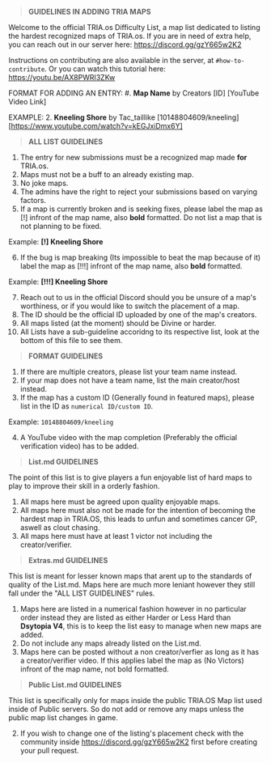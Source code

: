 > **GUIDELINES IN ADDING TRIA MAPS**

Welcome to the official TRIA.os Difficulty List, a map list dedicated 
to listing the hardest recognized maps of TRIA.os. If you are in need
of extra help, you can reach out in our server here:
https://discord.gg/gzY665w2K2

Instructions on contributing are also available in the server, at `#how-to-contribute`.
Or you can watch this tutorial here:  https://youtu.be/AX8PWRI3ZKw

FORMAT FOR ADDING AN ENTRY:
#. **Map Name** by Creators [ID] [YouTube Video Link]

EXAMPLE:
2. **Kneeling Shore** by Tac_taillike [10148804609/kneeling] [https://www.youtube.com/watch?v=kEGJxiDmx6Y]


> **ALL LIST GUIDELINES**
1. The entry for new submissions must be a recognized map made **for** TRIA.os.
2. Maps must not be a buff to an already existing map.
3. No joke maps.
4. The admins have the right to reject your submissions based on varying factors.
5. If a map is currently broken and is seeking fixes, please label the map as [!] infront of the map name, also **bold** formatted. Do not list a map that is not planning to be fixed.

Example: **[!] Kneeling Shore**

6. If the bug is map breaking (Its impossible to beat the map because of it) label the map as [!!!] infront of the map name, also **bold** formatted.

Example: **[!!!] Kneeling Shore**

7. Reach out to us in the official Discord should you be unsure of a map's worthiness, or if you would like to switch the placement of a map.
8. The ID should be the official ID uploaded by one of the map's creators.
9. All maps listed (at the moment) should be Divine or harder.
10. All Lists have a sub-guideline accoridng to its respective list, look at the bottom of this file to see them.

> **FORMAT GUIDELINES**
1. If there are multiple creators, please list your team name instead.
2. If your map does not have a team name, list the main creator/host instead.
3. If the map has a custom ID (Generally found in featured maps), please list in the ID as `numerical ID/custom ID`. 

Example: `10148804609/kneeling`

4. A YouTube video with the map completion (Preferably the official verification video) has to be added.


> **List.md GUIDELINES**

The point of this list is to give players a fun enjoyable list of hard maps to play to improve their skill in a orderly fashion.

1. All maps here must be agreed upon quality enjoyable maps.
2. All maps here must also not be made for the intention of becoming the hardest map in TRIA.OS, this leads to unfun and sometimes cancer GP, aswell as clout chasing.
3. All maps here must have at least 1 victor not including the creator/verifier.

> **Extras.md GUIDELINES**

This list is meant for lesser known maps that arent up to the standards of quality of the List.md. Maps here are much more leniant however they still fall under the "ALL LIST GUIDELINES" rules.

1. Maps here are listed in a numerical fashion however in no particular order instead they are listed as either Harder or Less Hard than **Dsytopia V4**, this is to keep the list easy to manage when new maps are added.
2. Do not include any maps already listed on the List.md.
3. Maps here can be posted without a non creator/verfier as long as it has a creator/verifier video. If this applies label the map as (No Victors) infront of the map name, not bold formatted.

> **Public List.md GUIDELINES**

This list is specifically only for maps inside the public TRIA.OS Map list used inside of Public servers. So do not add or remove any maps unless the public map list changes in game.

2. If you wish to change one of the listing's placement check with the community inside https://discord.gg/gzY665w2K2 first before creating your pull request.
